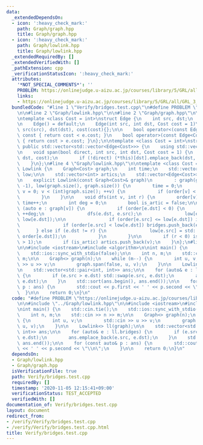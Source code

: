 ```yaml
---
data:
  _extendedDependsOn:
  - icon: ':heavy_check_mark:'
    path: Graph/graph.hpp
    title: Graph/graph.hpp
  - icon: ':heavy_check_mark:'
    path: Graph/lowlink.hpp
    title: Graph/lowlink.hpp
  _extendedRequiredBy: []
  _extendedVerifiedWith: []
  _pathExtension: cpp
  _verificationStatusIcon: ':heavy_check_mark:'
  attributes:
    '*NOT_SPECIAL_COMMENTS*': ''
    PROBLEM: https://onlinejudge.u-aizu.ac.jp/courses/library/5/GRL/all/GRL_3_B
    links:
    - https://onlinejudge.u-aizu.ac.jp/courses/library/5/GRL/all/GRL_3_B
  bundledCode: "#line 1 \"Verify/bridges.test.cpp\"\n#define PROBLEM \"https://onlinejudge.u-aizu.ac.jp/courses/library/5/GRL/all/GRL_3_B\"\
    \n\n#line 2 \"Graph/lowlink.hpp\"\n\n#line 2 \"Graph/graph.hpp\"\n\n#include <vector>\n\
    \ntemplate <class Cost = int>\nstruct Edge {\n    int src, dst;\n    Cost cost;\n\
    \n    Edge() = default;\n    Edge(int src, int dst, Cost cost = 1)\n        :\
    \ src(src), dst(dst), cost(cost){};\n\n    bool operator<(const Edge<Cost>& e)\
    \ const { return cost < e.cost; }\n    bool operator>(const Edge<Cost>& e) const\
    \ { return cost > e.cost; }\n};\n\ntemplate <class Cost = int>\nstruct Graph :\
    \ public std::vector<std::vector<Edge<Cost>>> {\n    using std::vector<std::vector<Edge<Cost>>>::vector;\n\
    \n    void span(bool direct, int src, int dst, Cost cost = 1) {\n        (*this)[src].emplace_back(src,\
    \ dst, cost);\n        if (!direct) (*this)[dst].emplace_back(dst, src, cost);\n\
    \    }\n};\n#line 4 \"Graph/lowlink.hpp\"\n\ntemplate <class Cost = int>\nstruct\
    \ Lowlink {\n    Graph<Cost> graph;\n    int time;\n    std::vector<int> order,\
    \ low;\n\n    std::vector<int> artics;\n    std::vector<Edge<Cost>> bridges;\n\
    \n    explicit Lowlink(const Graph<Cost>& graph)\n        : graph(graph), order(graph.size(),\
    \ -1), low(graph.size(), graph.size()) {\n        time = 0;\n        for (int\
    \ v = 0; v < (int)graph.size(); ++v) {\n            if (order[v] < 0) dfs(v, -1);\n\
    \        }\n    }\n\n    void dfs(int v, int r) {\n        order[v] = low[v] =\
    \ time++;\n        int deg = 0;\n        bool is_artic = false;\n\n        for\
    \ (auto e : graph[v]) {\n            if (order[e.dst] < 0) {\n               \
    \ ++deg;\n                dfs(e.dst, e.src);\n                low[e.src] = std::min(low[e.src],\
    \ low[e.dst]);\n\n                if (order[e.src] <= low[e.dst]) is_artic = true;\n\
    \                if (order[e.src] < low[e.dst]) bridges.push_back(e);\n      \
    \      } else if (e.dst != r) {\n                low[e.src] = std::min(low[e.src],\
    \ order[e.dst]);\n            }\n        }\n\n        if (r < 0) is_artic = (deg\
    \ > 1);\n        if (is_artic) artics.push_back(v);\n    }\n};\n#line 4 \"Verify/bridges.test.cpp\"\
    \n\n#include <iostream>\n#include <algorithm>\n\nint main() {\n    std::cin.tie();\n\
    \    std::ios::sync_with_stdio(false);\n\n    int n, m;\n    std::cin >> n >>\
    \ m;\n\n    Graph<> graph(n);\n    while (m--) {\n        int u, v;\n        std::cin\
    \ >> u >> v;\n        graph.span(false, u, v);\n    }\n\n    Lowlink<> ll(graph);\n\
    \n    std::vector<std::pair<int, int>> ans;\n\n    for (auto& e : ll.bridges)\
    \ {\n        if (e.src > e.dst) std::swap(e.src, e.dst);\n        ans.emplace_back(e.src,\
    \ e.dst);\n    }\n    std::sort(ans.begin(), ans.end());\n\n    for (const auto&\
    \ p : ans) {\n        std::cout << p.first << ' ' << p.second << \"\\n\";\n  \
    \  }\n\n    return 0;\n}\n"
  code: "#define PROBLEM \"https://onlinejudge.u-aizu.ac.jp/courses/library/5/GRL/all/GRL_3_B\"\
    \n\n#include \"../Graph/lowlink.hpp\"\n\n#include <iostream>\n#include <algorithm>\n\
    \nint main() {\n    std::cin.tie();\n    std::ios::sync_with_stdio(false);\n\n\
    \    int n, m;\n    std::cin >> n >> m;\n\n    Graph<> graph(n);\n    while (m--)\
    \ {\n        int u, v;\n        std::cin >> u >> v;\n        graph.span(false,\
    \ u, v);\n    }\n\n    Lowlink<> ll(graph);\n\n    std::vector<std::pair<int,\
    \ int>> ans;\n\n    for (auto& e : ll.bridges) {\n        if (e.src > e.dst) std::swap(e.src,\
    \ e.dst);\n        ans.emplace_back(e.src, e.dst);\n    }\n    std::sort(ans.begin(),\
    \ ans.end());\n\n    for (const auto& p : ans) {\n        std::cout << p.first\
    \ << ' ' << p.second << \"\\n\";\n    }\n\n    return 0;\n}\n"
  dependsOn:
  - Graph/lowlink.hpp
  - Graph/graph.hpp
  isVerificationFile: true
  path: Verify/bridges.test.cpp
  requiredBy: []
  timestamp: '2020-11-05 12:15:41+09:00'
  verificationStatus: TEST_ACCEPTED
  verifiedWith: []
documentation_of: Verify/bridges.test.cpp
layout: document
redirect_from:
- /verify/Verify/bridges.test.cpp
- /verify/Verify/bridges.test.cpp.html
title: Verify/bridges.test.cpp
---
```

